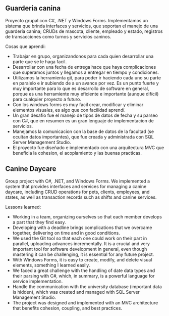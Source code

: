 ## Guarderia canina

Proyecto grupal con C#, .NET y Windows Forms. Implementamos un sistema que brinda interfaces y servicios, que soportan el manejo de una guarderia canina; CRUDs de mascota, cliente, empleado y estado, registros de transacciones como turnos y servicios caninos.

Cosas que aprendi:
- Trabajar en grupo, organizandonos para cada quien desarrollar una parte que se le haga facil.
- Desarrollar con una fecha de entrega hace que haya complicaciones que superamos juntos y llegamos a entregar en tiempo y condiciones.
- Utilizamos la herramienta git, para poder ir haciendo cada uno su parte en paralelo e ir subiendo de a un avance por vez. Es un punto fuerte y muy importante para lo que es desarrollo de software en general, porque es una herramiente muy eficiente e importante (aunque difícil) para cualquier proyecto a futuro.
- Con los windows forms es muy facil crear, modificar y eliminar elementos visuales, es algo que con facilidad aprendí.
- Un gran desafio fue el manejo de tipos de datos de fecha y su parseo con C#, que en resumen es un gran lenguaje de implementacion de servicios.
- Manejamos la comunicacion con la base de datos de la facultad (se ocultan datos importantes), que fue creada y administrada con SQL Server Management Studio.
- El proyecto fue diseñado e implementado con una arquitectura MVC que beneficia la cohesion, el acoplamiento y las buenas practicas.

## Canine Daycare
Group project with C#, .NET, and Windows Forms. We implemented a system that provides interfaces and services for managing a canine daycare, including CRUD operations for pets, clients, employees, and states, as well as transaction records such as shifts and canine services.

Lessons learned:

- Working in a team, organizing ourselves so that each member develops a part that they find easy.
- Developing with a deadline brings complications that we overcame together, delivering on time and in good conditions.
- We used the Git tool so that each one could work on their part in parallel, uploading advances incrementally. It is a crucial and very important tool for software development in general, even though mastering it can be challenging, it is essential for any future project.
- With Windows Forms, it is easy to create, modify, and delete visual elements, something I learned easily.
- We faced a great challenge with the handling of date data types and their parsing with C#, which, in summary, is a powerful language for service implementation.
- Handle the communication with the university database (important data is hidden), which was created and managed with SQL Server Management Studio.
- The project was designed and implemented with an MVC architecture that benefits cohesion, coupling, and best practices.
